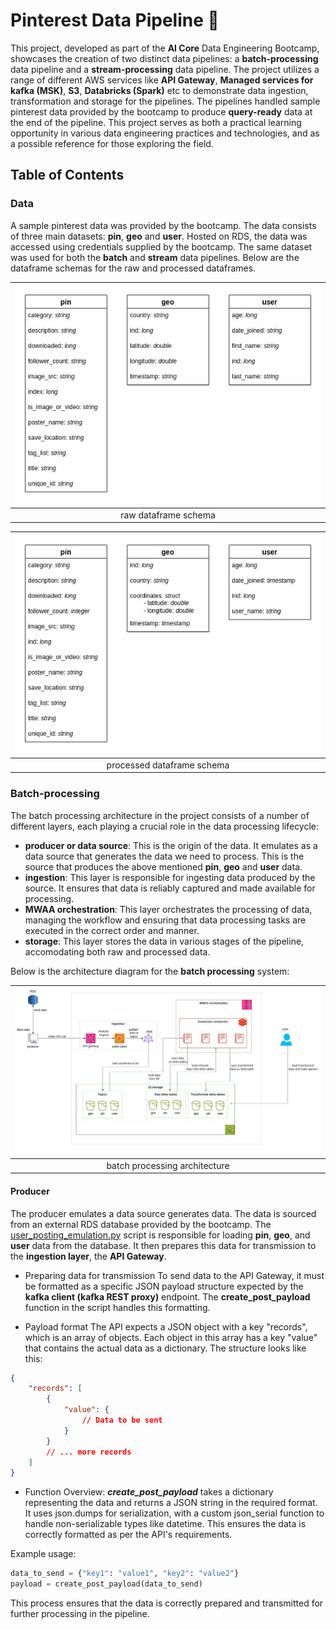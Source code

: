 # Pinterest Data Pipeline &#x1F4CC;

This project, developed as part of the **AI Core** Data Engineering Bootcamp, showcases the creation of two distinct data pipelines: a **batch-processing** data pipeline and a **stream-processing** data pipeline. The project utilizes a range of different AWS services like **API Gateway**, **Managed services for kafka (MSK)**, **S3**, **Databricks (Spark)** etc to demonstrate data ingestion, transformation and storage for the pipelines. The pipelines handled sample pinterest data provided by the bootcamp to produce **query-ready** data at the end of the pipeline. This project serves as both a practical learning opportunity in various data engineering practices and technologies, and as a possible reference for those exploring the field.

## Table of Contents

### Data

A sample pinterest data was provided by the bootcamp. The data consists of three main datasets: **pin**, **geo** and **user**. Hosted on RDS, the data was accessed using credentials supplied by the bootcamp. The same dataset was used for both the **batch** and **stream** data pipelines. Below are the dataframe schemas for the raw and processed dataframes.

| ![raw dataframe schema](/images/raw_df_schema.jpg) |
| :------------------------------------------------: |
| raw dataframe schema                               |

| ![processed dataframe schema](/images/processed_df_schema.jpg) |
| :------------------------------------------------: |
| processed dataframe schema                               |

### Batch-processing

The batch processing architecture in the project consists of a number of different layers, each playing a crucial role in the data processing lifecycle: 
* **producer or data source**: This is the origin of the data. It emulates as a data source that generates the data we need to process. This is the source that produces the above mentioned **pin**, **geo** and **user** data.
* **ingestion**: This layer is responsible for ingesting data produced by the source. It ensures that data is reliably captured and made available for processing.
* **MWAA orchestration**: This layer orchestrates the processing of data, managing the workflow and ensuring that data processing tasks are executed in the correct order and manner.
* **storage**: This layer stores the data in various stages of the pipeline, accomodating both raw and processed data.

Below is the architecture diagram for the **batch processing** system:

| ![batch processing architecture](/images/batch_processing_architecture.jpg) |
| :------------------------------------------------: |
| batch processing architecture                               |

#### Producer

The producer emulates a data source generates data. The data is sourced from an external RDS database provided by the bootcamp. The [user_posting_emulation.py](batch_processing/user_posting_emulation.py) script is responsible for loading **pin**, **geo**, and **user** data from the database. It then prepares this data for transmission to the **ingestion layer**, the **API Gateway**.

* Preparing data for transmission
To send data to the API Gateway, it must be formatted as a specific JSON payload structure expected by the **kafka client (kafka REST proxy)** endpoint. The **create_post_payload** function in the script handles this formatting.

* Payload format
The API expects a JSON object with a key "records", which is an array of objects. Each object in this array has a key "value" that contains the actual data as a dictionary. The structure looks like this:

```json
{
    "records": [
        {
            "value": {
                // Data to be sent
            }
        }
        // ... more records
    ]
}
```

* Function Overview:
***create_post_payload*** takes a dictionary representing the data and returns a JSON string in the required format. It uses json.dumps for serialization, with a custom json_serial function to handle non-serializable types like datetime. This ensures the data is correctly formatted as per the API's requirements.

Example usage:

```python
data_to_send = {"key1": "value1", "key2": "value2"}
payload = create_post_payload(data_to_send)
```

This process ensures that the data is correctly prepared and transmitted for further processing in the pipeline.